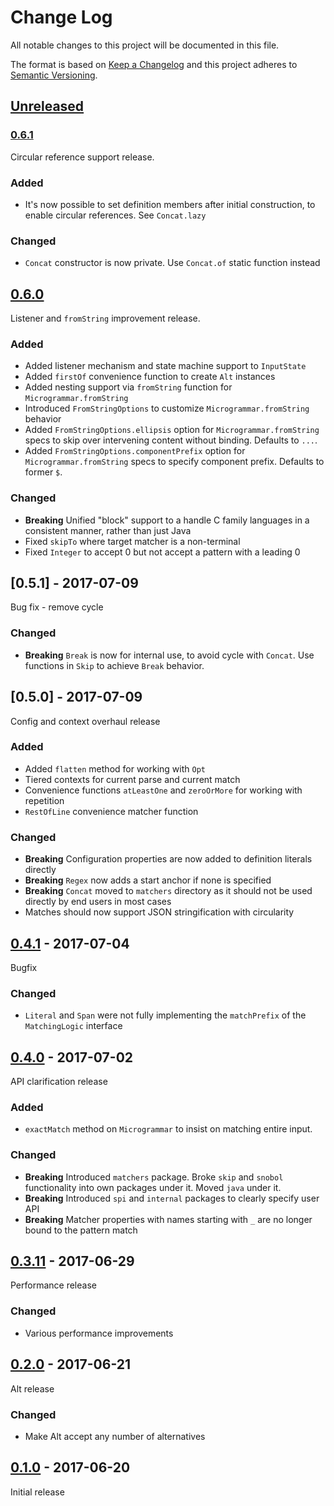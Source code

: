 # Change Log

All notable changes to this project will be documented in this file.

The format is based on [Keep a Changelog](http://keepachangelog.com/)
and this project adheres to [Semantic Versioning](http://semver.org/).

## [Unreleased]

[Unreleased]: https://github.com/atomist/microgrammar/compare/0.6.1...HEAD

### [0.6.1]

Circular reference support release.

[0.6.1]: https://github.com/atomist/microgrammar/compare/0.6.0...0.6.1

### Added

-   It's now possible to set definition members after initial
    construction, to enable circular references. See `Concat.lazy`

### Changed

-   `Concat` constructor is now private. Use `Concat.of` static
    function instead

## [0.6.0]

Listener and `fromString` improvement release.

[0.6.0]: https://github.com/atomist/microgrammar/compare/0.5.1...0.6.0

### Added

-   Added listener mechanism and state machine support to `InputState`
-   Added `firstOf` convenience function to create `Alt` instances
-   Added nesting support via `fromString` function for `Microgrammar.fromString`
-   Introduced `FromStringOptions` to customize `Microgrammar.fromString` behavior
-   Added `FromStringOptions.ellipsis` option for `Microgrammar.fromString` specs to skip over intervening content
    without binding. Defaults to `...`.
-   Added `FromStringOptions.componentPrefix` option for `Microgrammar.fromString` specs to 
    specify component prefix. Defaults to former `$`.

### Changed

-   **Breaking** Unified "block" support to a handle C family languages
    in a consistent manner, rather than just Java
-   Fixed `skipTo` where target matcher is a non-terminal
-   Fixed `Integer` to accept 0 but not accept a pattern with a leading 0

## [0.5.1] - 2017-07-09

Bug fix - remove cycle

### Changed

-   **Breaking** `Break` is now for internal use, to avoid cycle with `Concat`. 
    Use functions in `Skip` to achieve `Break` behavior.

## [0.5.0] - 2017-07-09

Config and context overhaul release

### Added

-   Added `flatten` method for working with `Opt`
-   Tiered contexts for current parse and current match
-   Convenience functions `atLeastOne` and `zeroOrMore` for working with repetition
-   `RestOfLine` convenience matcher function

### Changed

-   **Breaking** Configuration properties are now added to definition literals 
    directly
-   **Breaking** `Regex` now adds a start anchor if none is specified
-   **Breaking** `Concat` moved to `matchers` directory as it should not be
used directly by end users in most cases
-   Matches should now support JSON stringification with circularity

## [0.4.1] - 2017-07-04

[0.4.1]: https://github.com/atomist/microgrammar/compare/0.4.0...0.4.1

Bugfix

### Changed

- `Literal` and `Span` were not fully implementing the `matchPrefix` of the 
  `MatchingLogic` interface

## [0.4.0] - 2017-07-02

[0.4.0]: https://github.com/atomist/microgrammar/compare/0.4.0...0.3.11

API clarification release

### Added

- `exactMatch` method on `Microgrammar` to insist on
matching entire input.

### Changed

- **Breaking** Introduced `matchers` package. Broke `skip` and `snobol`
functionality into own packages under it. Moved `java` under it.
- **Breaking** Introduced `spi` and `internal` packages to clearly
specify user API
- **Breaking** Matcher properties with names starting with `_` are no longer bound to the
pattern match

## [0.3.11] - 2017-06-29

[0.3.11]: https://github.com/atomist/microgrammar/compare/0.3.10...0.3.11

Performance release

### Changed

-   Various performance improvements

## [0.2.0] - 2017-06-21

[0.2.0]: https://github.com/atomist/microgrammar/compare/0.1.0...0.2.0

Alt release

### Changed

-   Make Alt accept any number of alternatives

## [0.1.0] - 2017-06-20

[0.1.0]: https://github.com/atomist/microgrammar/tree/0.1.0

Initial release
